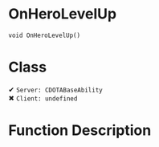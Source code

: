 # OnHeroLevelUp
```
void OnHeroLevelUp()
```
# Class
✔ `Server: CDOTABaseAbility`  
✖ `Client: undefined`  

# Function Description

